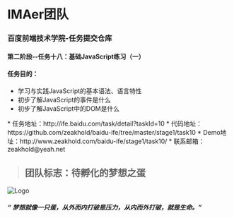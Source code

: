 # IMAer团队

### 百度前端技术学院-任务提交仓库

#### 第二阶段--任务十八：基础JavaScript练习（一）

#### 任务目的：
* 学习与实践JavaScript的基本语法、语言特性
* 初步了解JavaScript的事件是什么
* 初步了解JavaScript中的DOM是什么
 <p>
* 任务地址：http://ife.baidu.com/task/detail?taskId=10
* 代码地址：https://github.com/zeakhold/baidu-ife/tree/master/stage1/task10
* Demo地址：http://www.zeakhold.com/baidu-ife/stage1/task10/
* 联系邮箱：zeakhold@yeah.net


> ## 团队标志：待孵化的梦想之蛋

![Logo](http://www.zeakhold.com/images/logo-egg.jpg)

##### “ 梦想就像一只蛋，从外而内打破是压力，从内而外打破，就是生命。”
 <p>